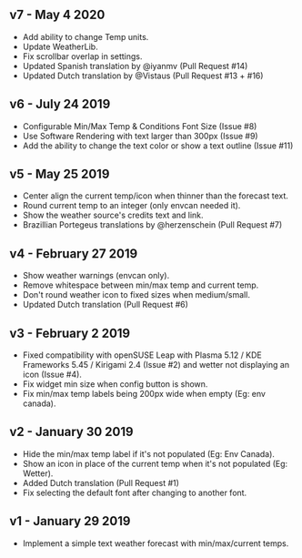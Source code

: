 ## v7 - May 4 2020

* Add ability to change Temp units.
* Update WeatherLib.
* Fix scrollbar overlap in settings.
* Updated Spanish translation by @iyanmv (Pull Request #14)
* Updated Dutch translation by @Vistaus (Pull Request #13 + #16)

## v6 - July 24 2019

* Configurable Min/Max Temp & Conditions Font Size (Issue #8)
* Use Software Rendering with text larger than 300px (Issue #9)
* Add the ability to change the text color or show a text outline (Issue #11)

## v5 - May 25 2019

* Center align the current temp/icon when thinner than the forecast text.
* Round current temp to an integer (only envcan needed it).
* Show the weather source's credits text and link.
* Brazillian Portegeus translations by @herzenschein (Pull Request #7)

## v4 - February 27 2019

* Show weather warnings (envcan only).
* Remove whitespace between min/max temp and current temp.
* Don't round weather icon to fixed sizes when medium/small.
* Updated Dutch translation (Pull Request #6)

## v3 - February 2 2019

* Fixed compatibility with openSUSE Leap with Plasma 5.12 / KDE Frameworks 5.45 / Kirigami 2.4 (Issue #2) and wetter not displaying an icon (Issue #4).
* Fix widget min size when config button is shown.
* Fix min/max temp labels being 200px wide when empty (Eg: env canada).

## v2 - January 30 2019

* Hide the min/max temp label if it's not populated (Eg: Env Canada).
* Show an icon in place of the current temp when it's not populated (Eg: Wetter).
* Added Dutch translation (Pull Request #1)
* Fix selecting the default font after changing to another font.

## v1 - January 29 2019

* Implement a simple text weather forecast with min/max/current temps.
